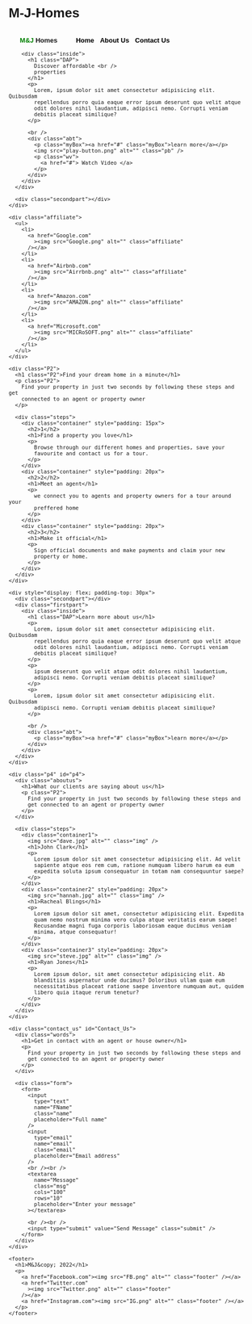 # M-J-Homes

<html>
  <head>
    <title>M&J Homes</title>
  </head>

  <style>
    body {
      width: 1028px;
      font-family: arial, verdana, sans-serif, "Franklin Gothic Medium",
        "Arial Narrow", Arial, sans-serif;
      font-size: small;
      padding: 0;
      margin: auto;

      text-align: left;
    }
    span {
      color: green;
    }

    li.MJH {
      margin-right: 30px;
    }

    li {
      list-style-type: none;
      padding-right: 3px;
      font-size: 13px;
    }

    li {
      display: inline;
    }

    nav {
      /* margin-left: 10px; */
      font-weight: bold;
    }

    p {
      font-size: 15px;
    }

    a {
      color: black;
      text-decoration: none;
    }

    a.nav {
      color: black;
      text-decoration: none;
      padding-right: 5px;
    }

    a.nav:active {
      color: green;
    }

    a.nav:hover {
      color: moccasin;
      background-color: green;
      padding: 5px;
    }

    div.firstpart {
      width: 500px;
      height: 500px;
    }

    div.secondpart {
      height: 500px;
      width: 640px;
      /* position: absolute;
      top: 0;
      left: 40%; */

      background-image: url("MJH.JPG");
      background-size: 640px * 500px;
      background-repeat: no-repeat;
    }

    h1.DAP {
      text-transform: capitalize;
      font-weight: bold;
      margin-top: 100px;
    }

    div.inside {
      margin-left: 50px;
      width: 300px;
    }

    a.myBox {
      color: white;
      text-transform: uppercase;
      background-color: green;

      line-height: 10px;
      padding: 10px;
      margin: 10px;
    }

    div.affiliate {
      margin-left: 100px;
      margin-top: -100px;
      position: relative;
      background-color: white;
      padding: 10px;
      width: 780px;
      box-shadow: 1px 0 10px black;
      border-radius: 7px;
    }

    div.abt {
      display: flex;
    }

    img.RealEstate {
      width: max-content;
      height: max-content;
    }

    img.affiliate {
      width: 170px;
      height: 70px;
    }

    img.pb {
      width: 25px;
      height: 25px;
      margin-top: 5px;
    }

    p.wv {
      margin-top: 11px;
      margin-left: 4px;
    }

    /* page 2 style  */

    div.P2 {
      max-width: 1028px;
      text-align: center;
      margin-top: 60px;
      background-color: rgba(173, 216, 230, 0.247);
      padding: 10px;
    }

    h1.P2 {
      text-transform: capitalize;
    }

    p.P2 {
      /* max-width: 400px; */
      margin: auto;
    }

    div.steps {
      display: flex;
      margin-top: 50px;
    }

    h2 {
      color: white;
      background-color: green;
      font-weight: bold;
      font-family: "Times New Roman", Times, serif;
      border-radius: 50%;
      max-width: 35px;

      margin: auto;
      text-align: center;
      padding: 10px;
    }

    /* page 4 styles */
    div.p4 {
      text-align: center;
      background-color: rgba(173, 216, 230, 0.247);
      padding: 10px;
    }

    div.container1 {
      background-color: white;
      margin-right: 20px;
      margin-bottom: 20px;
      margin-left: 20px;
      border-radius: 5px;
      box-shadow: 0px 0px 5px black;
      padding: 10px;
      border-radius: 5px;
    }

    div.container2 {
      background-color: white;
      margin-right: 20px;
      margin-bottom: 20px;
      margin-left: 20px;
      border-radius: 5px;
      box-shadow: 0px 0px 5px black;
      padding: 10px;
      border-radius: 5px;
    }

    div.container3 {
      background-color: white;
      margin-right: 20px;
      margin-bottom: 20px;
      margin-left: 20px;
      border-radius: 5px;
      box-shadow: 0px 0px 5px black;
      padding: 10px;
      border-radius: 5px;
    }

    img.img {
      border-radius: 50%;
    }

    div.contact_us {
      text-align: center;
      background-color: green;
      padding: 10px;
      color: white;
    }

    div.words {
      font-style: oblique;
      font-family: "Franklin Gothic Medium", "Arial Narrow", Arial, sans-serif;
    }

    input {
      background-color: white;
      color: black;
      padding: 8px;
      outline: none;
      border-radius: 10px;
      width: 250px;
      margin-right: 10px;
      font-family: cursive;
      font-weight: bold;
    }

    textarea {
      padding: 8px;
      outline: none;
      border-radius: 10px;
      width: 520px;
      height: 150px;

      margin-right: 10px;
      font-family: cursive;
    }

    input.submit {
      width: 120px;
      padding: 10px;
      border: none;
      border-radius: 0px;
      font-style: normal;
      font-family: serif;
    }

    footer {
      text-align: center;
      background-color: grey;
      padding: 3px;
      height: 95px;
    }

    img.footer {
      width: 35px;
      height: 30px;
    }
  </style>
  <body>
    <div style="display: flex">
      <div class="firstpart">
        <nav>
          <ul>
            <li class="MJH"><span>M&J</span> Homes</li>
            <li>
              <a href="M&J Homes.html" class="nav">Home</a>
            </li>
            <li><a href="#p4" class="nav">About Us</a></li>
            <li><a href="../Log-in-Page.html" class="nav">Contact Us</a></li>
          </ul>
        </nav>

        <div class="inside">
          <h1 class="DAP">
            Discover affordable <br />
            properties
          </h1>
          <p>
            Lorem, ipsum dolor sit amet consectetur adipisicing elit. Quibusdam
            repellendus porro quia eaque error ipsum deserunt quo velit atque
            odit dolores nihil laudantium, adipisci nemo. Corrupti veniam
            debitis placeat similique?
          </p>

          <br />
          <div class="abt">
            <p class="myBox"><a href="#" class="myBox">learn more</a></p>
            <img src="play-button.png" alt="" class="pb" />
            <p class="wv">
              <a href="#"> Watch Video </a>
            </p>
          </div>
        </div>
      </div>

      <div class="secondpart"></div>
    </div>

    <div class="affiliate">
      <ul>
        <li>
          <a href="Google.com"
            ><img src="Google.png" alt="" class="affiliate"
          /></a>
        </li>
        <li>
          <a href="Airbnb.com"
            ><img src="Airrbnb.png" alt="" class="affiliate"
          /></a>
        </li>
        <li>
          <a href="Amazon.com"
            ><img src="AMAZON.png" alt="" class="affiliate"
          /></a>
        </li>
        <li>
          <a href="Microsoft.com"
            ><img src="MICRoSOFT.png" alt="" class="affiliate"
          /></a>
        </li>
      </ul>
    </div>

    <div class="P2">
      <h1 class="P2">Find your dream home in a minute</h1>
      <p class="P2">
        Find your property in just two seconds by following these steps and get
        connected to an agent or property owner
      </p>

      <div class="steps">
        <div class="container" style="padding: 15px">
          <h2>1</h2>
          <h1>Find a property you love</h1>
          <p>
            Browse through our different homes and properties, save your
            favourite and contact us for a tour.
          </p>
        </div>
        <div class="container" style="padding: 20px">
          <h2>2</h2>
          <h1>Meet an agent</h1>
          <p>
            we connect you to agents and property owners for a tour around your
            preffered home
          </p>
        </div>
        <div class="container" style="padding: 20px">
          <h2>3</h2>
          <h1>Make it official</h1>
          <p>
            Sign official documents and make payments and claim your new
            property or home.
          </p>
        </div>
      </div>
    </div>

    <div style="display: flex; padding-top: 30px">
      <div class="secondpart"></div>
      <div class="firstpart">
        <div class="inside">
          <h1 class="DAP">Learn more about us</h1>
          <p>
            Lorem, ipsum dolor sit amet consectetur adipisicing elit. Quibusdam
            repellendus porro quia eaque error ipsum deserunt quo velit atque
            odit dolores nihil laudantium, adipisci nemo. Corrupti veniam
            debitis placeat similique?
          </p>
          <p>
            ipsum deserunt quo velit atque odit dolores nihil laudantium,
            adipisci nemo. Corrupti veniam debitis placeat similique?
          </p>
          <p>
            Lorem, ipsum dolor sit amet consectetur adipisicing elit. Quibusdam
            adipisci nemo. Corrupti veniam debitis placeat similique?
          </p>

          <br />
          <div class="abt">
            <p class="myBox"><a href="#" class="myBox">learn more</a></p>
          </div>
        </div>
      </div>
    </div>

    <div class="p4" id="p4">
      <div class="aboutus">
        <h1>What our clients are saying about us</h1>
        <p class="P2">
          Find your property in just two seconds by following these steps and
          get connected to an agent or property owner
        </p>
      </div>

      <div class="steps">
        <div class="container1">
          <img src="dave.jpg" alt="" class="img" />
          <h1>John Clark</h1>
          <p>
            Lorem ipsum dolor sit amet consectetur adipisicing elit. Ad velit
            sapiente atque eos rem cum, ratione numquam libero harum ea eum
            expedita soluta ipsum consequatur in totam nam consequuntur saepe?
          </p>
        </div>
        <div class="container2" style="padding: 20px">
          <img src="hannah.jpg" alt="" class="img" />
          <h1>Racheal Blings</h1>
          <p>
            Lorem ipsum dolor sit amet, consectetur adipisicing elit. Expedita
            quam nemo nostrum minima vero culpa atque veritatis earum saepe!
            Recusandae magni fuga corporis laboriosam eaque ducimus veniam
            minima, atque consequatur!
          </p>
        </div>
        <div class="container3" style="padding: 20px">
          <img src="steve.jpg" alt="" class="img" />
          <h1>Ryan Jones</h1>
          <p>
            Lorem ipsum dolor, sit amet consectetur adipisicing elit. Ab
            blanditiis aspernatur unde ducimus? Doloribus ullam quam eum
            necessitatibus placeat ratione saepe inventore numquam aut, quidem
            libero quia itaque rerum tenetur?
          </p>
        </div>
      </div>
    </div>

    <div class="contact_us" id="Contact_Us">
      <div class="words">
        <h1>Get in contact with an agent or house owner</h1>
        <p>
          Find your property in just two seconds by following these steps and
          get connected to an agent or property owner
        </p>
      </div>

      <div class="form">
        <form>
          <input
            type="text"
            name="FName"
            class="name"
            placeholder="Full name"
          />
          <input
            type="email"
            name="email"
            class="email"
            placeholder="Email address"
          />
          <br /><br />
          <textarea
            name="Message"
            class="msg"
            cols="100"
            rows="10"
            placeholder="Enter your message"
          ></textarea>

          <br /><br />
          <input type="submit" value="Send Message" class="submit" />
        </form>
      </div>
    </div>

    <footer>
      <h1>M&J&copy; 2022</h1>
      <p>
        <a href="Facebook.com"><img src="FB.png" alt="" class="footer" /></a>
        <a href="Twitter.com"
          ><img src="Twitter.png" alt="" class="footer"
        /></a>
        <a href="Instagram.com"><img src="IG.png" alt="" class="footer" /></a>
      </p>
    </footer>
  </body>
</html>

